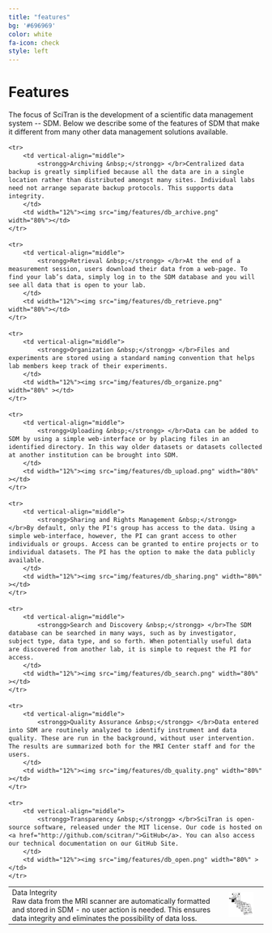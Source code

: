 ```yaml
---
title: "features"
bg: '#696969'
color: white
fa-icon: check
style: left
---
```


# Features

The focus of SciTran is the development of a scientific data management system -- SDM. Below we describe some of the features of SDM that make it different from many other data management solutions available.

<table>
    <tr>
		<td vertical-align="middle">
			<strongg>Data Integrity &nbsp;</strongg> </br>Raw data from the MRI scanner are automatically formatted and stored in SDM - no user action is needed. This ensures data integrity and eliminates the possibility of data loss.
		</td>
		<td width="15%"><img src="img/features/db_mri.png" width="80%"></td>
	</tr>

	<tr>
		<td vertical-align="middle">
			<strongg>Archiving &nbsp;</strongg> </br>Centralized data backup is greatly simplified because all the data are in a single location rather than distributed amongst many sites. Individual labs need not arrange separate backup protocols. This supports data integrity.
		</td>
		<td width="12%"><img src="img/features/db_archive.png" width="80%"></td>
	</tr>

	<tr>
		<td vertical-align="middle">
			<strongg>Retrieval &nbsp;</strongg> </br>At the end of a measurement session, users download their data from a web-page. To find your lab’s data, simply log in to the SDM database and you will see all data that is open to your lab.
		</td>
		<td width="12%"><img src="img/features/db_retrieve.png" width="80%"></td>
	</tr>

	<tr>
		<td vertical-align="middle">
			<strongg>Organization &nbsp;</strongg> </br>Files and experiments are stored using a standard naming convention that helps lab members keep track of their experiments.
		</td>
		<td width="12%"><img src="img/features/db_organize.png" width="80%" ></td>
	</tr>

	<tr>
		<td vertical-align="middle">
			<strongg>Uploading &nbsp;</strongg> </br>Data can be added to SDM by using a simple web-interface or by placing files in an identified directory. In this way older datasets or datasets collected at another institution can be brought into SDM.
		</td>
		<td width="12%"><img src="img/features/db_upload.png" width="80%" ></td>
	</tr>

	<tr>
		<td vertical-align="middle">
			<strongg>Sharing and Rights Management &nbsp;</strongg> </br>By default, only the PI's group has access to the data. Using a simple web-interface, however, the PI can grant access to other individuals or groups. Access can be granted to entire projects or to individual datasets. The PI has the option to make the data publicly available.
		</td>
		<td width="12%"><img src="img/features/db_sharing.png" width="80%" ></td>
	</tr>

	<tr>
		<td vertical-align="middle">
			<strongg>Search and Discovery &nbsp;</strongg> </br>The SDM database can be searched in many ways, such as by investigator, subject type, data type, and so forth. When potentially useful data are discovered from another lab, it is simple to request the PI for access.
		</td>
		<td width="12%"><img src="img/features/db_search.png" width="80%" ></td>
	</tr>

	<tr>
		<td vertical-align="middle">
			<strongg>Quality Assurance &nbsp;</strongg> </br>Data entered into SDM are routinely analyzed to identify instrument and data quality. These are run in the background, without user intervention. The results are summarized both for the MRI Center staff and for the users.
		</td>
		<td width="12%"><img src="img/features/db_quality.png" width="80%" ></td>
	</tr>

	<tr>
		<td vertical-align="middle">
			<strongg>Transparency &nbsp;</strongg> </br>SciTran is open-source software, released under the MIT license. Our code is hosted on <a href="http://github.com/scitran/">GitHub</a>. You can also access our technical documentation on our GitHub Site.
		</td>
		<td width="12%"><img src="img/features/db_open.png" width="80%" ></td>
	</tr>
</table>

